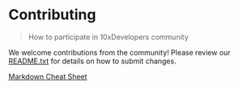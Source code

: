 # Contributing

> How to participate in 10xDevelopers community

We welcome contributions from the community! Please review our [README.txt](https://github.com/shlomoc/10xdev/blob/main/README.md) for details on how to submit changes.

[Markdown Cheat Sheet](https://www.markdownguide.org/cheat-sheet/)

<!-- All contributors must adhere to our [Code of Conduct](https://github.com/modelcontextprotocol/.github/blob/main/CODE_OF_CONDUCT.md).

For questions and discussions, please use [GitHub Discussions](https://github.com/orgs/modelcontextprotocol/discussions). -->

